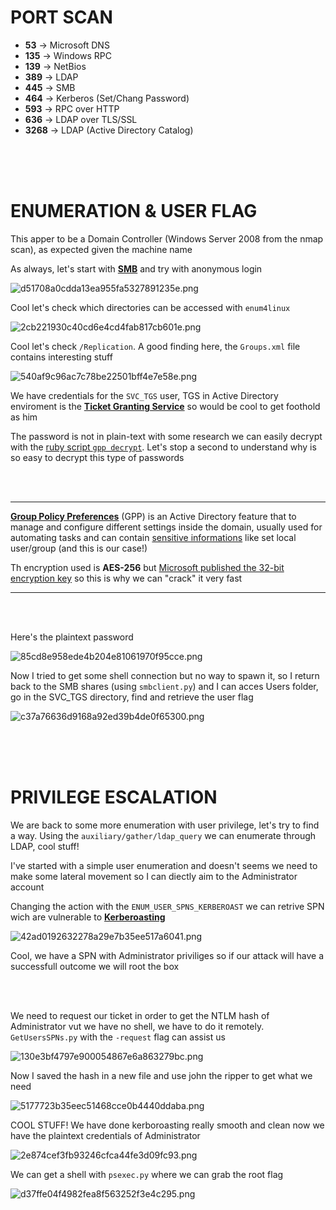 # PORT SCAN
* **53** &#8594; Microsoft DNS
* **135** &#8594; Windows RPC
* **139** &#8594; NetBios
* **389** &#8594; LDAP
* **445** &#8594; SMB
* **464** &#8594; Kerberos (Set/Chang Password)
* **593** &#8594; RPC over HTTP
* **636** &#8594; LDAP over TLS/SSL
* **3268** &#8594; LDAP (Active Directory Catalog)

<br><br><br>

# ENUMERATION & USER FLAG
This apper to be a Domain Controller (Windows Server 2008 from the nmap scan), as expected given the machine name

As always, let's start with **<u>SMB</u>** and try with anonymous login

![d51708a0cdda13ea955fa5327891235e.png](img/d51708a0cdda13ea955fa5327891235e.png)

Cool let's check which directories can be accessed with `enum4linux`

![2cb221930c40cd6e4cd4fab817cb601e.png](img/2cb221930c40cd6e4cd4fab817cb601e.png)

Cool let's check `/Replication`. A good finding here, the `Groups.xml` file contains interesting stuff

![540af9c96ac7c78be22501bff4e7e58e.png](img/540af9c96ac7c78be22501bff4e7e58e.png)

We have credentials for the `SVC_TGS` user, TGS in Active Directory enviroment is the **<u>Ticket Granting Service</u>** so would be cool to get foothold as him

The password is not in plain-text with some research we can easily decrypt with the <u>ruby script `gpp decrypt`</u>. Let's stop a second to understand why is so easy to decrypt this type of passwords

<br><br>

***
**<u>Group Policy Preferences</u>** (GPP) is an Active Directory feature that to manage and configure different settings inside the domain, usually used for automating tasks and can contain <u>sensitive informations</u> like set local user/group (and this is our case!)

Th encryption used is **AES-256** but [Microsoft published the 32-bit encryption key](https://learn.microsoft.com/en-us/openspecs/windows_protocols/ms-gppref/2c15cbf0-f086-4c74-8b70-1f2fa45dd4be?redirectedfrom=MSDN) so this is why we can "crack" it very fast
***

<br><br>

Here's the plaintext password

![85cd8e958ede4b204e81061970f95cce.png](img/85cd8e958ede4b204e81061970f95cce.png)

Now I tried to get some shell connection but no way to spawn it, so I return back to the SMB shares (using `smbclient.py`) and I can acces Users folder, go in the SVC_TGS directory, find and retrieve the user flag

![c37a76636d9168a92ed39b4de0f65300.png](img/c37a76636d9168a92ed39b4de0f65300.png)

<br><br><br>

# PRIVILEGE ESCALATION

We are back to some more enumeration with user privilege, let's try to find a way. Using the `auxiliary/gather/ldap_query` we can enumerate through LDAP, cool stuff!

I've started with a simple user enumeration and doesn't seems we need to make some lateral movement so I can diectly aim to the Administrator account

Changing the action with the `ENUM_USER_SPNS_KERBEROAST` we can retrive SPN wich are vulnerable to **<u>Kerberoasting</u>**

![42ad0192632278a29e7b35ee517a6041.png](img/42ad0192632278a29e7b35ee517a6041.png)

Cool, we have a SPN with Administrator priviliges so if our attack will have a successfull outcome we will root the box

<br><br>

We need to request our ticket in order to get the NTLM hash of Administrator vut we have no shell, we have to do it remotely. `GetUsersSPNs.py` with the `-request` flag can assist us

![130e3bf4797e900054867e6a863279bc.png](img/130e3bf4797e900054867e6a863279bc.png)

Now I saved the hash in a new file and use john the ripper to get what we need

![5177723b35eec51468cce0b4440ddaba.png](img/5177723b35eec51468cce0b4440ddaba.png)

COOL STUFF! We have done kerboroasting really smooth and clean now we have the plaintext credentials of Administrator

![2e874cef3fb93246cfca44fe3d09fc93.png](img/2e874cef3fb93246cfca44fe3d09fc93.png)

We can get a shell with `psexec.py` where we can grab the root flag

![d37ffe04f4982fea8f563252f3e4c295.png](img/d37ffe04f4982fea8f563252f3e4c295.png)

